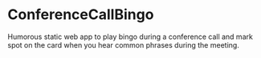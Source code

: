 # ConferenceCallBingo
Humorous static web app to play bingo during a conference call and mark spot on the card when you hear common phrases during the meeting.
